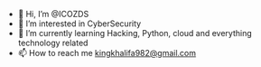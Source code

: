 - 👋 Hi, I’m @ICOZDS
- 👀 I’m interested in CyberSecurity
- 🌱 I’m currently learning Hacking, Python, cloud and everything technology related
- 📫 How to reach me kingkhalifa982@gmail.com

<!---
ICOZDS/ICOZDS is a ✨ special ✨ repository because its `README.md` (this file) appears on your GitHub profile.
You can click the Preview link to take a look at your changes.
--->
